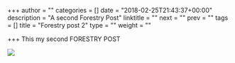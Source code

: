 +++
author = ""
categories = []
date = "2018-02-25T21:43:37+00:00"
description = "A second Forestry Post"
linktitle = ""
next = ""
prev = ""
tags = []
title = "Forestry post 2"
type = ""
weight = ""

+++
This my second FORESTRY POST

![](/uploads/2018/02/26/Bigscreen_Screenshot.png)